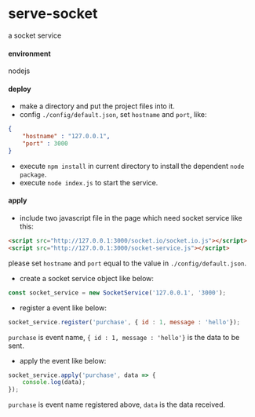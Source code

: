 # serve-socket
a socket service
#### environment
nodejs
#### deploy
* make a directory and put the project files into it.
* config `./config/default.json`, set `hostname` and `port`, like:
```json
{
    "hostname" : "127.0.0.1",
    "port" : 3000
}
```
* execute `npm install` in current directory to install the dependent `node package`.
* execute `node index.js` to start the service.
#### apply
* include two javascript file in the page which need socket service like this:
```html
<script src="http://127.0.0.1:3000/socket.io/socket.io.js"></script>
<script src="http://127.0.0.1:3000/socket-service.js"></script>
```
please set `hostname` and `port` equal to the value in `./config/default.json`.
* create a socket service object like below:
```javascript
const socket_service = new SocketService('127.0.0.1', '3000');
```
* register a event like below:
```javascript
socket_service.register('purchase', { id : 1, message : 'hello'});
```
`purchase` is event name, `{ id : 1, message : 'hello'}` is the data to be sent.
* apply the event like below:
```javascript
socket_service.apply('purchase', data => {
    console.log(data);
});
```
`purchase` is event name registered above, `data` is the data received.